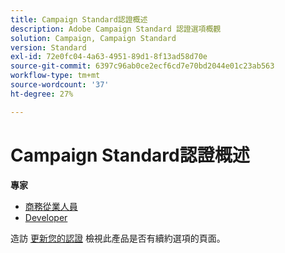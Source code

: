 ```yaml
---
title: Campaign Standard認證概述
description: Adobe Campaign Standard 認證選項概觀
solution: Campaign, Campaign Standard
version: Standard
exl-id: 72e0fc04-4a63-4951-89d1-8f13ad58d70e
source-git-commit: 6397c96ab0ce2ecf6cd7e70bd2044e01c23ab563
workflow-type: tm+mt
source-wordcount: '37'
ht-degree: 27%

---
```


# Campaign Standard認證概述

**專家**

* [商務從業人員](/help/certifications/acs/acs-e-business.md) <!--AD0-E307-->
* [Developer](/help/certifications/acs/acs-e-developer.md) <!--AD0-E306-->

造訪 [更新您的認證](/help/certifications/renew.md) 檢視此產品是否有續約選項的頁面。
